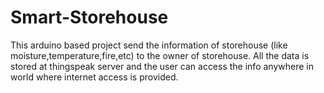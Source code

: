 # Smart-Storehouse
This arduino based project send the information of storehouse (like moisture,temperature,fire,etc) to the owner of storehouse.
All the data is stored at thingspeak server and the user can access the info anywhere in world where internet access is provided.

